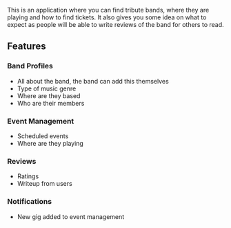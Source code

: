 This is an application where you can find tribute bands, where they are playing and how to find tickets. It also gives you some idea on what to expect as people will be able to write reviews of the band for others to read.

## Features

### Band Profiles
- All about the band, the band can add this themselves
- Type of music genre
- Where are they based
- Who are their members

### Event Management
- Scheduled events
- Where are they playing

### Reviews
- Ratings 
- Writeup from users

### Notifications
- New gig added to event management


